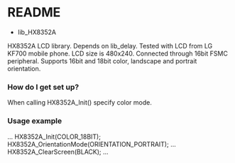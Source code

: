 # README #

* lib_HX8352A

HX8352A LCD library. Depends on lib_delay.
Tested with LCD from LG KF700 mobile phone.
LCD size is 480x240. Connected through 16bit FSMC peripheral. 
Supports 16bit and 18bit color, landscape and portrait orientation.

### How do I get set up? ###

  When calling HX8352A_Init() specify color mode.

### Usage example ###

  ... 
  HX8352A_Init(COLOR_18BIT);
  HX8352A_OrientationMode(ORIENTATION_PORTRAIT);
  ...
  HX8352A_ClearScreen(BLACK);
  ...
